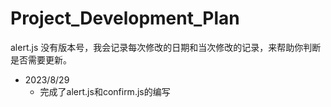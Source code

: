 # Project_Development_Plan

alert.js 没有版本号，我会记录每次修改的日期和当次修改的记录，来帮助你判断是否需要更新。

- 2023/8/29
    - 完成了alert.js和confirm.js的编写